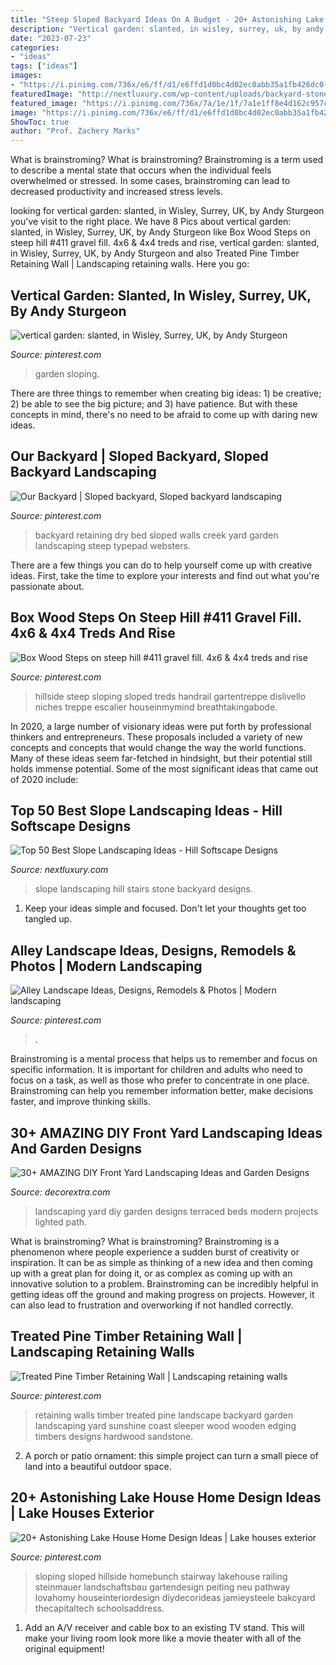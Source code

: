 ```yaml
---
title: "Steep Sloped Backyard Ideas On A Budget - 20+ Astonishing Lake House Home Design Ideas"
description: "Vertical garden: slanted, in wisley, surrey, uk, by andy sturgeon"
date: "2023-07-23"
categories:
- "ideas"
tags: ["ideas"]
images:
- "https://i.pinimg.com/736x/e6/ff/d1/e6ffd1d0bc4d02ec0abb35a1fb426dc0--sloping-garden-terraced-garden.jpg?b=t"
featuredImage: "http://nextluxury.com/wp-content/uploads/backyard-stone-stairs-slope-landscaping-ideas.jpg"
featured_image: "https://i.pinimg.com/736x/7a/1e/1f/7a1e1ff8e4d162c957c3c18198340abd.jpg"
image: "https://i.pinimg.com/736x/e6/ff/d1/e6ffd1d0bc4d02ec0abb35a1fb426dc0--sloping-garden-terraced-garden.jpg?b=t"
ShowToc: true
author: "Prof. Zachery Marks"
---
```



What is brainstroming?
What is brainstroming? Brainstroming is a term used to describe a mental state that occurs when the individual feels overwhelmed or stressed. In some cases, brainstroming can lead to decreased productivity and increased stress levels.

	

		
looking for vertical garden: slanted, in Wisley, Surrey, UK, by Andy Sturgeon you've visit to the right place. We have 8 Pics about vertical garden: slanted, in Wisley, Surrey, UK, by Andy Sturgeon like Box Wood Steps on steep hill #411 gravel fill. 4x6 &amp; 4x4 treds and rise, vertical garden: slanted, in Wisley, Surrey, UK, by Andy Sturgeon and also Treated Pine Timber Retaining Wall | Landscaping retaining walls. Here you go:
		
    
## Vertical Garden: Slanted, In Wisley, Surrey, UK, By Andy Sturgeon

<img loading=lazy src="https://i.pinimg.com/736x/e6/ff/d1/e6ffd1d0bc4d02ec0abb35a1fb426dc0--sloping-garden-terraced-garden.jpg?b=t" onerror="this.onerror=null;this.src='https://tse3.mm.bing.net/th?id=OIP.asC-weZpuQ0YsbdWP0O0CgHaLT&amp;pid=15.1';" alt="vertical garden: slanted, in Wisley, Surrey, UK, by Andy Sturgeon">

_Source: pinterest.com_

>garden sloping. 

	

There are three things to remember when creating big ideas: 1) be creative; 2) be able to see the big picture; and 3) have patience. But with these concepts in mind, there's no need to be afraid to come up with daring new ideas.

    
## Our Backyard | Sloped Backyard, Sloped Backyard Landscaping

<img loading=lazy src="https://i.pinimg.com/736x/ef/17/79/ef1779a5ac95f07ec678de384fc24adb--rock-retaining-wall-dry-creek-bed.jpg" onerror="this.onerror=null;this.src='https://tse1.mm.bing.net/th?id=OIP.LqFCB3wwEtSfw2ybHjHBdQEsDI&amp;pid=15.1';" alt="Our Backyard | Sloped backyard, Sloped backyard landscaping">

_Source: pinterest.com_

>backyard retaining dry bed sloped walls creek yard garden landscaping steep typepad websters. 

	

There are a few things you can do to help yourself come up with creative ideas. First, take the time to explore your interests and find out what you're passionate about.

    
## Box Wood Steps On Steep Hill #411 Gravel Fill. 4x6 &amp; 4x4 Treds And Rise

<img loading=lazy src="https://i.pinimg.com/736x/7a/1e/1f/7a1e1ff8e4d162c957c3c18198340abd.jpg" onerror="this.onerror=null;this.src='https://tse1.mm.bing.net/th?id=OIP.l0fjQM72yTm30o-G46TIOAHaNK&amp;pid=15.1';" alt="Box Wood Steps on steep hill #411 gravel fill. 4x6 &amp; 4x4 treds and rise">

_Source: pinterest.com_

>hillside steep sloping sloped treds handrail gartentreppe dislivello niches treppe escalier houseinmymind breathtakingabode. 

	

In 2020, a large number of visionary ideas were put forth by professional thinkers and entrepreneurs. These proposals included a variety of new concepts and concepts that would change the way the world functions. Many of these ideas seem far-fetched in hindsight, but their potential still holds immense potential. Some of the most significant ideas that came out of 2020 include: 

    
## Top 50 Best Slope Landscaping Ideas - Hill Softscape Designs

<img loading=lazy src="http://nextluxury.com/wp-content/uploads/backyard-stone-stairs-slope-landscaping-ideas.jpg" onerror="this.onerror=null;this.src='https://tse3.mm.bing.net/th?id=OIP.vXc9xB9K_CQWvLGxbRlvlQAAAA&amp;pid=15.1';" alt="Top 50 Best Slope Landscaping Ideas - Hill Softscape Designs">

_Source: nextluxury.com_

>slope landscaping hill stairs stone backyard designs. 

	

1. Keep your ideas simple and focused. Don't let your thoughts get too tangled up.

    
## Alley Landscape Ideas, Designs, Remodels &amp; Photos | Modern Landscaping

<img loading=lazy src="https://i.pinimg.com/736x/95/ac/ef/95acef564970b1a26c5aa27fde037105.jpg" onerror="this.onerror=null;this.src='https://tse4.mm.bing.net/th?id=OIP.t-VHj8GLVIQGwBs5C6II8gHaJ4&amp;pid=15.1';" alt="Alley Landscape Ideas, Designs, Remodels &amp; Photos | Modern landscaping">

_Source: pinterest.com_

>. 

	

Brainstroming is a mental process that helps us to remember and focus on specific information. It is important for children and adults who need to focus on a task, as well as those who prefer to concentrate in one place. Brainstroming can help you remember information better, make decisions faster, and improve thinking skills.

    
## 30+ AMAZING DIY Front Yard Landscaping Ideas And Garden Designs

<img loading=lazy src="https://decorextra.com/wp-content/uploads/2017/06/Terraced-Beds-Front-Yard-Landscaping-Ideas-and-projects.jpg" onerror="this.onerror=null;this.src='https://tse2.mm.bing.net/th?id=OIP.IQPDANCckXrK_6pkksEF5QHaJ3&amp;pid=15.1';" alt="30+ AMAZING DIY Front Yard Landscaping Ideas and Garden Designs">

_Source: decorextra.com_

>landscaping yard diy garden designs terraced beds modern projects lighted path. 

	

What is brainstroming?
What is brainstroming? Brainstroming is a phenomenon where people experience a sudden burst of creativity or inspiration. It can be as simple as thinking of a new idea and then coming up with a great plan for doing it, or as complex as coming up with an innovative solution to a problem. Brainstroming can be incredibly helpful in getting ideas off the ground and making progress on projects. However, it can also lead to frustration and overworking if not handled correctly.

    
## Treated Pine Timber Retaining Wall | Landscaping Retaining Walls

<img loading=lazy src="https://i.pinimg.com/736x/96/44/03/96440325ef871d3e0f8859cc9f5138f2--treated-pine-retaining-wall-timber-retaining-wall.jpg" onerror="this.onerror=null;this.src='https://tse4.mm.bing.net/th?id=OIP.MQ0FNDPqNHpDgras90ce3gHaHa&amp;pid=15.1';" alt="Treated Pine Timber Retaining Wall | Landscaping retaining walls">

_Source: pinterest.com_

>retaining walls timber treated pine landscape backyard garden landscaping yard sunshine coast sleeper wood wooden edging timbers designs hardwood sandstone. 

	

2. A porch or patio ornament: this simple project can turn a small piece of land into a beautiful outdoor space. 

    
## 20+ Astonishing Lake House Home Design Ideas | Lake Houses Exterior

<img loading=lazy src="https://i.pinimg.com/736x/c7/f9/b6/c7f9b68f5a665e6e86234adb330d1abb.jpg" onerror="this.onerror=null;this.src='https://tse4.mm.bing.net/th?id=OIP.pie-6wvre9tc5MZYBarRiwHaLH&amp;pid=15.1';" alt="20+ Astonishing Lake House Home Design Ideas | Lake houses exterior">

_Source: pinterest.com_

>sloping sloped hillside homebunch stairway lakehouse railing steinmauer landschaftsbau gartendesign peiting neu pathway lovahomy houseinteriordesign diydecorideas jamieysteele bakcyard thecapitaltech schoolsaddress. 

	

1. Add an A/V receiver and cable box to an existing TV stand. This will make your living room look more like a movie theater with all of the original equipment!

